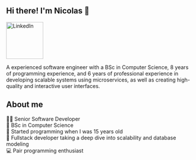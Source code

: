 ## Hi there! I'm Nicolas 👋
[<img alt="LinkedIn" src="https://img.shields.io/badge/LinkedIn-0077B5?style=for-the-badge&logo=linkedin&logoColor=white" width="100"/>](https://www.linkedin.com/in/nicolas-prokopetz/)


A experienced software engineer with a BSc in Computer Science, 8 years of programming experience, and 6 years of professional experience in developing scalable systems using microservices, as well as creating high-quality and interactive user interfaces.

## About me
👨‍💻 Senior Software Developer<br/>
📖 BSc in Computer Science <br/>
🧒 Started programming when I was 15 years old </br>
🌱 Fullstack developer taking a deep dive into scalability and database modeling<br/>
💻 Pair programming enthusiast<br/>
